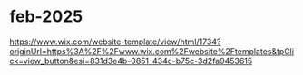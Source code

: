 # feb-2025

https://www.wix.com/website-template/view/html/1734?originUrl=https%3A%2F%2Fwww.wix.com%2Fwebsite%2Ftemplates&tpClick=view_button&esi=831d3e4b-0851-434c-b75c-3d2fa9453615
